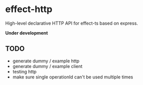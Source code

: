 # effect-http

High-level declarative HTTP API for effect-ts based on express.

**Under development**

## TODO
- generate dummy / example http
- generate dummy / example client
- testing http
- make sure single operationId can't be used multiple times
